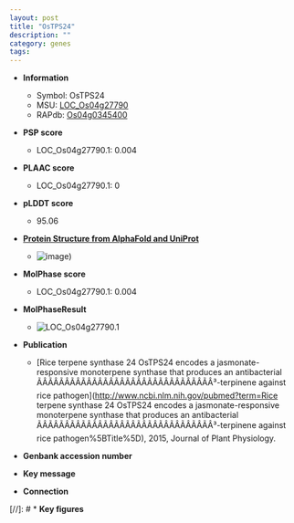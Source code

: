 ```yaml
---
layout: post
title: "OsTPS24"
description: ""
category: genes
tags: 
---
```


* **Information**  
    + Symbol: OsTPS24  
    + MSU: [LOC_Os04g27790](http://rice.plantbiology.msu.edu/cgi-bin/ORF_infopage.cgi?orf=LOC_Os04g27790)  
    + RAPdb: [Os04g0345400](http://rapdb.dna.affrc.go.jp/viewer/gbrowse_details/irgsp1?name=Os04g0345400)  

* **PSP score**  
    + LOC_Os04g27790.1: 0.004 

* **PLAAC score**  
    + LOC_Os04g27790.1: 0 

* **pLDDT score**
    + 95.06

* **[Protein Structure from AlphaFold and UniProt](https://www.uniprot.org/uniprotkb/A0A0P0W9A3/entry#structure)**
    + ![image](https://ricepsp.github.io/images/A/AF-A0A0P0W9A3-F1.png))

* **MolPhase score**
    + LOC_Os04g27790.1: 0.004

* **MolPhaseResult**
    + ![LOC_Os04g27790.1](https://ricepsp.github.io/pictures/LOC_Os04g/LOC_Os04g27790.1.png)

* **Publication**  
    + [Rice terpene synthase 24 OsTPS24 encodes a jasmonate-responsive monoterpene synthase that produces an antibacterial ÃÂÃÂÃÂÃÂÃÂÃÂÃÂÃÂÃÂÃÂÃÂÃÂÃÂÃÂÃÂÃÂ³-terpinene against rice pathogen](http://www.ncbi.nlm.nih.gov/pubmed?term=Rice terpene synthase 24 OsTPS24 encodes a jasmonate-responsive monoterpene synthase that produces an antibacterial ÃÂÃÂÃÂÃÂÃÂÃÂÃÂÃÂÃÂÃÂÃÂÃÂÃÂÃÂÃÂÃÂ³-terpinene against rice pathogen%5BTitle%5D), 2015, Journal of Plant Physiology.

* **Genbank accession number**  

* **Key message**  

* **Connection**  

[//]: # * **Key figures**  


